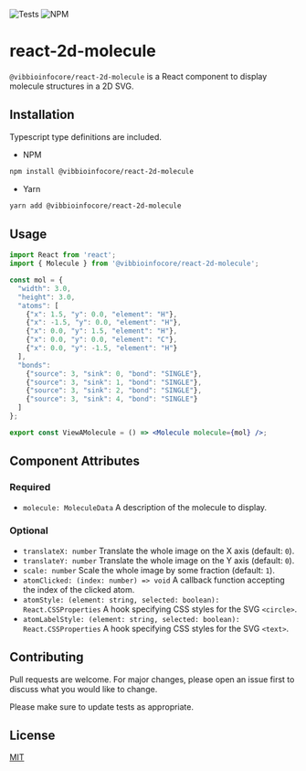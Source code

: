 ![Tests](https://github.com/vibbits/react-2d-molecule/actions/workflows/test.yml/badge.svg)
![NPM](https://img.shields.io/npm/v/@vibbioinfocore/react-2d-molecule)

# react-2d-molecule

`@vibbioinfocore/react-2d-molecule` is a React component to display molecule structures in a 2D SVG.

## Installation

Typescript type definitions are included.

* NPM

```bash
npm install @vibbioinfocore/react-2d-molecule
```

* Yarn

```bash
yarn add @vibbioinfocore/react-2d-molecule
```

## Usage

```jsx
import React from 'react';
import { Molecule } from '@vibbioinfocore/react-2d-molecule';

const mol = {
  "width": 3.0,
  "height": 3.0,
  "atoms": [
    {"x": 1.5, "y": 0.0, "element": "H"},
    {"x": -1.5, "y": 0.0, "element": "H"},
    {"x": 0.0, "y": 1.5, "element": "H"},
    {"x": 0.0, "y": 0.0, "element": "C"},
    {"x": 0.0, "y": -1.5, "element": "H"}
  ],
  "bonds": 
    {"source": 3, "sink": 0, "bond": "SINGLE"},
    {"source": 3, "sink": 1, "bond": "SINGLE"},
    {"source": 3, "sink": 2, "bond": "SINGLE"},
    {"source": 3, "sink": 4, "bond": "SINGLE"}
  ]
};

export const ViewAMolecule = () => <Molecule molecule={mol} />;
```

## Component Attributes

### Required

* `molecule: MoleculeData` A description of the molecule to display.

### Optional

* `translateX: number` Translate the whole image on the X axis (default: `0`).
* `translateY: number` Translate the whole image on the Y axis (default: `0`).
* `scale: number` Scale the whole image by some fraction (default: `1`).
* `atomClicked: (index: number) => void` A callback function accepting the index of the clicked atom.
* `atomStyle: (element: string, selected: boolean): React.CSSProperties` A hook specifying CSS styles for the SVG `<circle>`.
* `atomLabelStyle: (element: string, selected: boolean): React.CSSProperties` A hook specifying CSS styles for the SVG `<text>`.

## Contributing

Pull requests are welcome. For major changes, please open an issue first
to discuss what you would like to change.

Please make sure to update tests as appropriate.

## License

[MIT](https://choosealicense.com/licenses/mit/)

